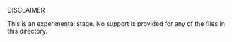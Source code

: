 DISCLAIMER

This is an experimental stage. No support is provided for any of the
files in this directory.
